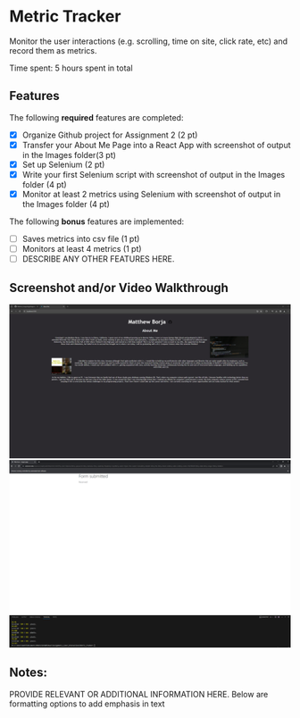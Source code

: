 # Metric Tracker

Monitor the user interactions (e.g. scrolling, time on site, click rate, etc) and record them as metrics.

Time spent: 5 hours spent in total

## Features

The following **required** features are completed:

- [x] Organize Github project for Assignment 2 (2 pt)
- [x] Transfer your About Me Page into a React App with screenshot of output in the Images folder(3 pt)
- [x] Set up Selenium (2 pt)
- [x] Write your first Selenium script with screenshot of output in the Images folder (4 pt)
- [x] Monitor at least 2 metrics using Selenium with screenshot of output in the Images folder (4 pt)

The following **bonus** features are implemented:

- [ ] Saves metrics into csv file (1 pt)
- [ ] Monitors at least 4 metrics (1 pt)
- [ ] DESCRIBE ANY OTHER FEATURES HERE.

## Screenshot and/or Video Walkthrough

<img src="https://github.com/MatthewBorja/Platform_Computing/blob/main/Assignment_2_User_Interactions/Images/AboutMe.PNG?raw=true" title='AboutMePage' width='' alt='AboutMePage' />
<img src="https://github.com/MatthewBorja/Platform_Computing/blob/main/Assignment_2_User_Interactions/Images/Metric_Tracker.PNG?raw=true" title='Selenium Test' alt='Selenium Test' />
<img src="https://github.com/MatthewBorja/Platform_Computing/blob/main/Assignment_2_User_Interactions/Images/metrics.PNG?raw=true" title='Metric Tracker' alt='Metric Tracker' />


## Notes:
PROVIDE RELEVANT OR ADDITIONAL INFORMATION HERE. Below are formatting options to add emphasis in text
<!--<ul>
  <li>**Example in bold**</li>
  <li>*Example in italics*</li>
</ul>
-->
